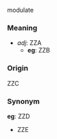 modulate
### Meaning
+ _adj_: ZZA
    + __eg__: ZZB

### Origin

ZZC

### Synonym

__eg__: ZZD

+ ZZE


